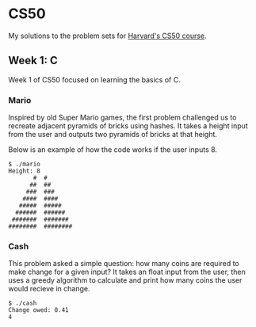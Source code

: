 # CS50

My solutions to the problem sets for [Harvard's CS50 course](https://www.edx.org/course/introduction-computer-science-harvardx-cs50x).

## Week 1: C

Week 1 of CS50 focused on learning the basics of C.

### Mario

Inspired by old Super Mario games, the first problem challenged us to recreate adjacent pyramids of bricks using hashes. It takes a height input from the user and outputs two pyramids of bricks at that height.

Below is an example of how the code works if the user inputs 8.

```
$ ./mario
Height: 8
       #  #
      ##  ##
     ###  ###
    ####  ####
   #####  #####
  ######  ######
 #######  #######
########  ########
```

### Cash

This problem asked a simple question: how many coins are required to make change for a given input? It takes an float input from the user, then uses a greedy algorithm to calculate and print how many coins the user would recieve in change.

```
$ ./cash
Change owed: 0.41
4
```
